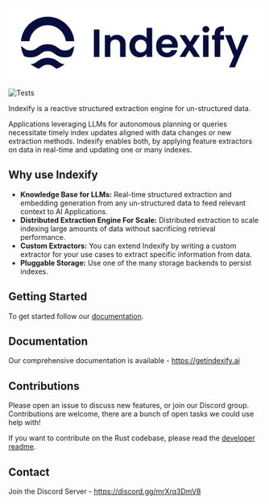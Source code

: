 ![Indexify](./docs/docs/images/Indexify_Logo_Wordmark.png)

![Tests](https://github.com/diptanu/indexify/actions/workflows/test.yaml/badge.svg?branch=main)

Indexify is a reactive structured extraction engine for un-structured data.

Applications leveraging LLMs for autonomous planning or queries necessitate timely index updates aligned with data changes or new extraction methods. Indexify enables both, by applying feature extractors on data in real-time and updating one or many indexes.

## Why use Indexify

* **Knowledge Base for LLMs:** Real-time structured extraction and embedding generation from any un-structured data to feed relevant context to AI Applications.
* **Distributed Extraction Engine For Scale:** Distributed extraction to scale indexing large amounts of data without sacrificing retrieval performance.
* **Custom Extractors:** You can extend Indexify by writing a custom extractor for your use cases to extract specific information from data.
* **Pluggable Storage:** Use one of the many storage backends to persist indexes.

## Getting Started

To get started follow our [documentation](https://getindexify.ai/getting_started/).

## Documentation

Our comprehensive documentation is available - https://getindexify.ai

## Contributions
Please open an issue to discuss new features, or join our Discord group. Contributions are welcome, there are a bunch of open tasks we could use help with! 

If you want to contribute on the Rust codebase, please read the [developer readme](docs/docs/develop.md).

## Contact 
Join the Discord Server - https://discord.gg/mrXrq3DmV8 <br />
